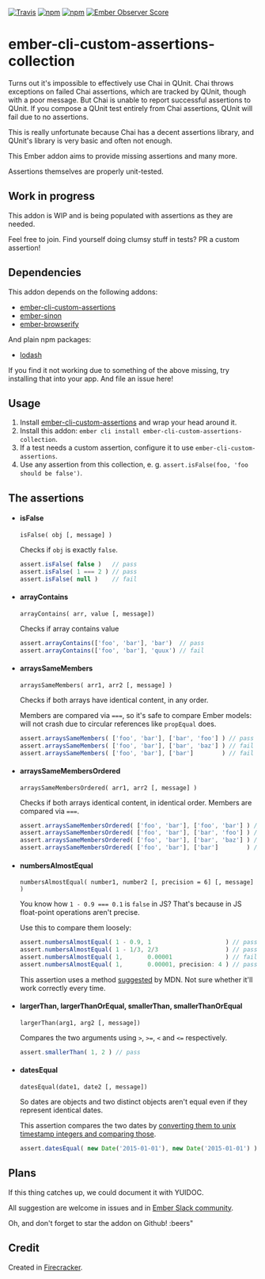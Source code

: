 [![Travis](https://travis-ci.org/lolmaus/ember-cli-custom-assertions-collection.svg)](https://travis-ci.org/lolmaus/ember-cli-custom-assertions-collection)
[![npm](https://img.shields.io/npm/v/ember-cli-custom-assertions-collection.svg)](https://www.npmjs.com/package/ember-cli-custom-assertions-collection)
[![npm](https://img.shields.io/npm/dm/ember-cli-custom-assertions-collection.svg)](https://www.npmjs.com/package/ember-cli-custom-assertions-collection)
[![Ember Observer Score](http://emberobserver.com/badges/ember-cli-custom-assertions-collection.svg)](http://emberobserver.com/addons/ember-cli-custom-assertions-collection)

# ember-cli-custom-assertions-collection

Turns out it's impossible to effectively use Chai in QUnit. Chai throws exceptions on failed Chai assertions, which are tracked by QUnit, though with a poor message. But Chai is unable to report successful assertions to QUnit. If you compose a QUnit test entirely from Chai assertions, QUnit will fail due to no assertions.

This is really unfortunate because Chai has a decent assertions library, and QUnit's library is very basic and often not enough.

This Ember addon aims to provide missing assertions and many more.

Assertions themselves are properly unit-tested.


## Work in progress

This addon is WIP and is being populated with assertions as they are needed.

Feel free to join. Find yourself doing clumsy stuff in tests? PR a custom assertion!


## Dependencies

This addon depends on the following addons:

* [ember-cli-custom-assertions](https://github.com/dockyard/ember-cli-custom-assertions)
* [ember-sinon](https://github.com/csantero/ember-sinon)
* [ember-browserify](https://github.com/ef4/ember-browserify)

And plain npm packages:

* [lodash](https://www.npmjs.com/package/lodash)

If you find it not working due to something of the above missing, try installing that into your app. And file an issue here!


## Usage

1. Install [ember-cli-custom-assertions](https://github.com/dockyard/ember-cli-custom-assertions) and wrap your head around it.
2. Install this addon: `ember cli install ember-cli-custom-assertions-collection`.
3. If a test needs a custom assertion, configure it to use `ember-cli-custom-assertions`.
4. Use any assertion from this collection, e. g. `assert.isFalse(foo, 'foo should be false')`.


## The assertions

* #### isFalse

  ```
  isFalse( obj [, message] )
  ```

  Checks if `obj` is exactly `false`.

  ```js
  assert.isFalse( false )   // pass
  assert.isFalse( 1 === 2 ) // pass
  assert.isFalse( null )    // fail
  ```

* #### arrayContains

  ```
  arrayContains( arr, value [, message])
  ```
  
  Checks if array contains value
  
  ```js
  assert.arrayContains(['foo', 'bar'], 'bar')  // pass
  assert.arrayContains(['foo', 'bar'], 'quux') // fail
  ```

* #### arraysSameMembers

  ```
  arraysSameMembers( arr1, arr2 [, message] )
  ```
  
  Checks if both arrays have identical content, in any order.
  
  Members are compared via `===`, so it's safe to compare Ember models: will not crash due to circular references like `propEqual` does.
  
  ```js
  assert.arraysSameMembers( ['foo', 'bar'], ['bar', 'foo'] ) // pass
  assert.arraysSameMembers( ['foo', 'bar'], ['bar', 'baz'] ) // fail
  assert.arraysSameMembers( ['foo', 'bar'], ['bar']        ) // fail
  ```
  

* #### arraysSameMembersOrdered

  ```
  arraysSameMembersOrdered( arr1, arr2 [, message] )
  ```
  
  Checks if both arrays identical content, in identical order. Members are compared via `===`.
  
  ```js
  assert.arraysSameMembersOrdered( ['foo', 'bar'], ['foo', 'bar'] ) // pass
  assert.arraysSameMembersOrdered( ['foo', 'bar'], ['bar', 'foo'] ) // fail
  assert.arraysSameMembersOrdered( ['foo', 'bar'], ['bar', 'baz'] ) // fail
  assert.arraysSameMembersOrdered( ['foo', 'bar'], ['bar']        ) // fail
  ```


* #### numbersAlmostEqual

  ```
  numbersAlmostEqual( number1, number2 [, precision = 6] [, message] )
  ```
  
  You know how `1 - 0.9 === 0.1` is `false` in JS? That's because in JS float-point operations aren't precise.
  
  Use this to compare them loosely:
  
  ```js
  assert.numbersAlmostEqual( 1 - 0.9, 1                     ) // pass
  assert.numbersAlmostEqual( 1 - 1/3, 2/3                   ) // pass
  assert.numbersAlmostEqual( 1,       0.00001               ) // fail
  assert.numbersAlmostEqual( 1,       0.00001, precision: 4 ) // pass
  ```
  
  This assertion uses a method [suggested](https://developer.mozilla.org/en-US/docs/Web/JavaScript/Reference/Global_Objects/Number/EPSILON#Testing_equality) by MDN. Not sure whether it'll work correctly every time.


* #### largerThan, largerThanOrEqual, smallerThan, smallerThanOrEqual

  ```
  largerThan(arg1, arg2 [, message])
  ```
  
  Compares the two arguments using `>`, `>=`, `<` and `<=` respectively.
  
  ```js
  assert.smallerThan( 1, 2 ) // pass
  ```


* #### datesEqual

  ```
  datesEqual(date1, date2 [, message])
  ```
  
  So dates are objects and two distinct objects aren't equal even if they represent identical dates.
  
  This assertion compares the two dates by [converting them to unix timestamp integers and comparing those](http://stackoverflow.com/a/15470428/901944).
  
  ```js
  assert.datesEqual( new Date('2015-01-01'), new Date('2015-01-01') ) // pass
  ```
  



## Plans

If this thing catches up, we could document it with YUIDOC.

All suggestion are welcome in issues and in [Ember Slack community](https://ember-community-slackin.herokuapp.com/).

Oh, and don't forget to star the addon on Github! :beers"



## Credit

Created in [Firecracker](http://firecracker.me).
